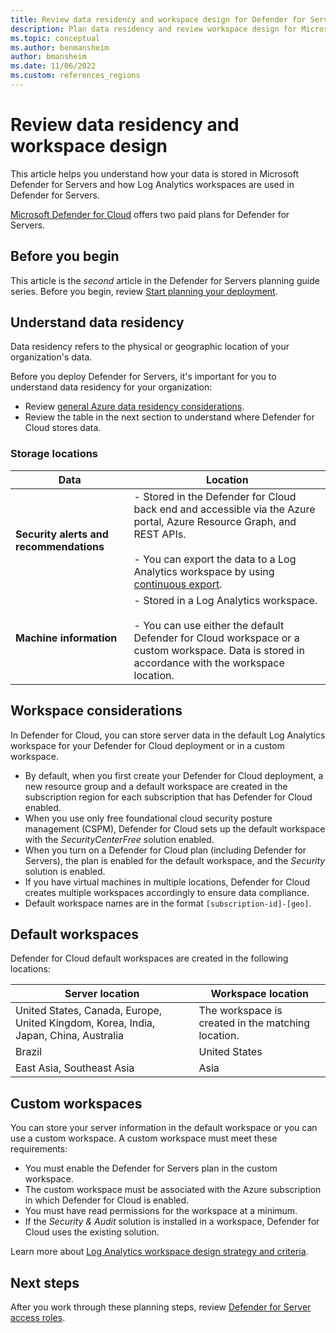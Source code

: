 ```yaml
---
title: Review data residency and workspace design for Defender for Servers 
description: Plan data residency and review workspace design for Microsoft Defender for Servers.
ms.topic: conceptual
ms.author: benmansheim
author: bmansheim
ms.date: 11/06/2022
ms.custom: references_regions
---
```

# Review data residency and workspace design

This article helps you understand how your data is stored in Microsoft Defender for Servers and how Log Analytics workspaces are used in Defender for Servers.

[Microsoft Defender for Cloud](defender-for-cloud-introduction.md) offers two paid plans for Defender for Servers.

## Before you begin

This article is the *second* article in the Defender for Servers planning guide series. Before you begin, review [Start planning your deployment](plan-defender-for-servers.md).

## Understand data residency

Data residency refers to the physical or geographic location of your organization's data.

Before you deploy Defender for Servers, it's important for you to understand data residency for your organization:

- Review [general Azure data residency considerations](https://azure.microsoft.com/blog/making-your-data-residency-choices-easier-with-azure/).
- Review the table in the next section to understand where Defender for Cloud stores data.

### Storage locations

**Data** | **Location**
--- | ---  
**Security alerts and recommendations** | - Stored in the Defender for Cloud back end and accessible via the Azure portal, Azure Resource Graph, and REST APIs.<br/><br/> - You can export the data to a Log Analytics workspace by using [continuous export](continuous-export.md).
**Machine information** | - Stored in a Log Analytics workspace.<br/><br/> - You can use either the default Defender for Cloud workspace or a custom workspace. Data is stored in accordance with the workspace location.

## Workspace considerations

In Defender for Cloud, you can store server data in the default Log Analytics workspace for your Defender for Cloud deployment or in a custom workspace.

- By default, when you first create your Defender for Cloud deployment, a new resource group and a default workspace are created in the subscription region for each subscription that has Defender for Cloud enabled.
- When you use only free foundational cloud security posture management (CSPM), Defender for Cloud sets up the default workspace with the *SecurityCenterFree* solution enabled.
- When you turn on a Defender for Cloud plan (including Defender for Servers), the plan is enabled for the default workspace, and the *Security* solution is enabled.
- If you have virtual machines in multiple locations, Defender for Cloud creates multiple workspaces accordingly to ensure data compliance.
- Default workspace names are in the format `[subscription-id]-[geo]`.

## Default workspaces

Defender for Cloud default workspaces are created in the following locations:

**Server location** | **Workspace location**
--- | ---
United States, Canada, Europe, United Kingdom, Korea, India, Japan, China, Australia | The workspace is created in the matching location.
Brazil | United States
East Asia, Southeast Asia | Asia

## Custom workspaces

You can store your server information in the default workspace or you can use a custom workspace. A custom workspace must meet these requirements:

- You must enable the Defender for Servers plan in the custom workspace.
- The custom workspace must be associated with the Azure subscription in which Defender for Cloud is enabled.
- You must have read permissions for the workspace at a minimum.
- If the *Security & Audit* solution is installed in a workspace, Defender for Cloud uses the existing solution.

Learn more about [Log Analytics workspace design strategy and criteria](../azure-monitor/logs/workspace-design.md).

## Next steps

After you work through these planning steps, review [Defender for Server access roles](plan-defender-for-servers-roles.md).
